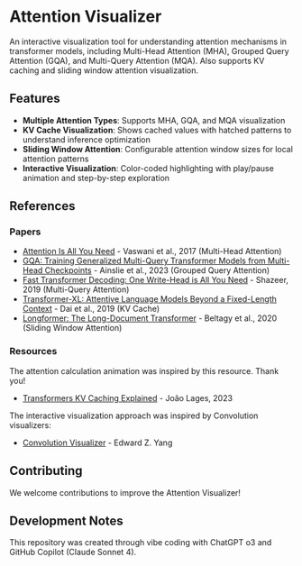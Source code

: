 # Attention Visualizer

An interactive visualization tool for understanding attention mechanisms in transformer models, including Multi-Head Attention (MHA), Grouped Query Attention (GQA), and Multi-Query Attention (MQA). Also supports KV caching and sliding window attention visualization.

## Features

- **Multiple Attention Types**: Supports MHA, GQA, and MQA visualization
- **KV Cache Visualization**: Shows cached values with hatched patterns to understand inference optimization
- **Sliding Window Attention**: Configurable attention window sizes for local attention patterns
- **Interactive Visualization**: Color-coded highlighting with play/pause animation and step-by-step exploration

## References

### Papers
- [Attention Is All You Need](https://arxiv.org/abs/1706.03762) - Vaswani et al., 2017 (Multi-Head Attention)
- [GQA: Training Generalized Multi-Query Transformer Models from Multi-Head Checkpoints](https://arxiv.org/abs/2305.13245) - Ainslie et al., 2023 (Grouped Query Attention)
- [Fast Transformer Decoding: One Write-Head is All You Need](https://arxiv.org/abs/1911.02150) - Shazeer, 2019 (Multi-Query Attention)
- [Transformer-XL: Attentive Language Models Beyond a Fixed-Length Context](https://arxiv.org/abs/1901.02860) - Dai et al., 2019 (KV Cache)
- [Longformer: The Long-Document Transformer](https://arxiv.org/abs/2004.05150) - Beltagy et al., 2020 (Sliding Window Attention)

### Resources
The attention calculation animation was inspired by this resource. Thank you!

- [Transformers KV Caching Explained](https://medium.com/@joaolages/kv-caching-explained-276520203249) - João Lages, 2023

The interactive visualization approach was inspired by Convolution visualizers:

- [Convolution Visualizer](https://ezyang.github.io/convolution-visualizer/) - Edward Z. Yang


## Contributing

We welcome contributions to improve the Attention Visualizer!

## Development Notes

This repository was created through vibe coding with ChatGPT o3 and GitHub Copilot (Claude Sonnet 4).
